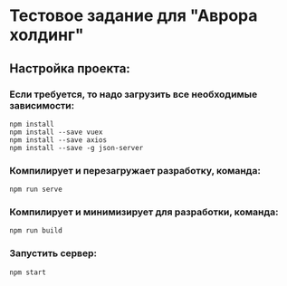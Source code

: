 # Тестовое задание для "Аврора холдинг"

## Настройка проекта:

### Если требуется, то надо загрузить все необходимые зависимости:

```
npm install
npm install --save vuex
npm install --save axios
npm install --save -g json-server
```

### Компилирует и перезагружает разработку, команда: 
```
npm run serve
```

### Компилирует и минимизирует для разработки, команда:
```
npm run build
```

### Запустить сервер: 
```
npm start
```

